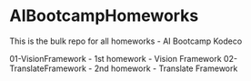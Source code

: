 # AIBootcampHomeworks
This is the bulk repo for all homeworks - AI Bootcamp Kodeco

01-VisionFramework - 1st homework - Vision Framework
02-TranslateFramework - 2nd homework - Translate Framework
